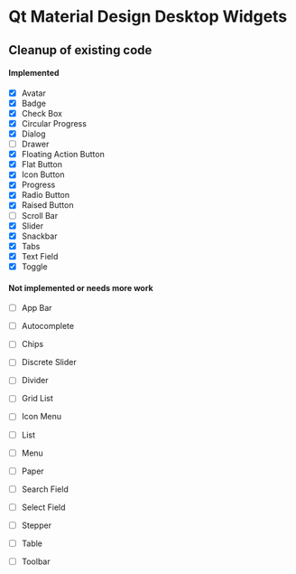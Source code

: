 # Qt Material Design Desktop Widgets

## Cleanup of existing code

#### Implemented

- [x] Avatar
- [x] Badge
- [x] Check Box
- [x] Circular Progress
- [x] Dialog
- [ ] Drawer
- [x] Floating Action Button
- [x] Flat Button
- [x] Icon Button
- [x] Progress
- [x] Radio Button
- [x] Raised Button
- [ ] Scroll Bar
- [x] Slider
- [x] Snackbar
- [x] Tabs
- [x] Text Field
- [x] Toggle

#### Not implemented or needs more work

- [ ] App Bar
- [ ] Autocomplete
- [ ] Chips
- [ ] Discrete Slider
- [ ] Divider
- [ ] Grid List
- [ ] Icon Menu
- [ ] List
- [ ] Menu
- [ ] Paper
- [ ] Search Field
- [ ] Select Field
- [ ] Stepper
- [ ] Table
- [ ] Toolbar

